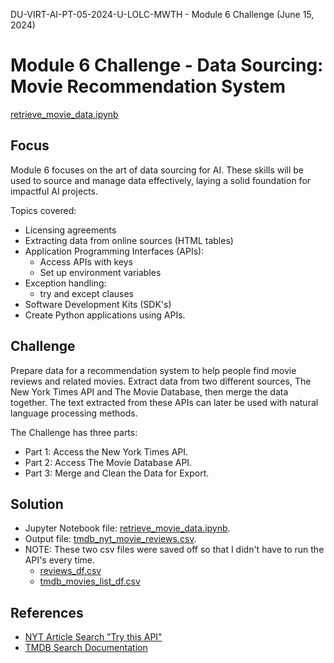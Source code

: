 DU-VIRT-AI-PT-05-2024-U-LOLC-MWTH - Module 6 Challenge (June 15, 2024)

# Module 6 Challenge - Data Sourcing: Movie Recommendation System

[retrieve_movie_data.ipynb](https://github.com/JimGile/data-sourcing-challenge/blob/main/retrieve_movie_data.ipynb)

## Focus

Module 6 focuses on the art of data sourcing for AI. These skills will be used to source and manage data effectively, laying a solid foundation for impactful AI projects.

Topics covered:

* Licensing agreements
* Extracting data from online sources (HTML tables)
* Application Programming Interfaces (APIs):
  * Access APIs with keys
  * Set up environment variables
* Exception handling:
  * try and except clauses
* Software Development Kits (SDK's)
* Create Python applications using APIs.

## Challenge

Prepare data for a recommendation system to help people find movie reviews and related movies. Extract data from two different sources, The New York Times API and The Movie Database, then merge the data together. The text extracted from these APIs can later be used with natural language processing methods.

The Challenge has three parts:

* Part 1: Access the New York Times API.
* Part 2: Access The Movie Database API.
* Part 3: Merge and Clean the Data for Export.

## Solution

* Jupyter Notebook file: [retrieve_movie_data.ipynb](https://github.com/JimGile/data-sourcing-challenge/blob/main/retrieve_movie_data.ipynb).
* Output file: [tmdb_nyt_movie_reviews.csv](https://github.com/JimGile/data-sourcing-challenge/blob/main/output/tmdb_nyt_movie_reviews.csv).
* NOTE: These two csv files were saved off so that I didn't have to run the API's every time.
  * [reviews_df.csv](https://github.com/JimGile/data-sourcing-challenge/blob/main/output/reviews_df.csv)
  * [tmdb_movies_list_df.csv](https://github.com/JimGile/data-sourcing-challenge/blob/main/output/tmdb_movies_list_df.csv)

## References

* [NYT Article Search "Try this API"](https://developer.nytimes.com/docs/articlesearch-product/1/routes/articlesearch.json/get)
* [TMDB Search Documentation](https://developer.themoviedb.org/docs/search-and-query-for-details)
